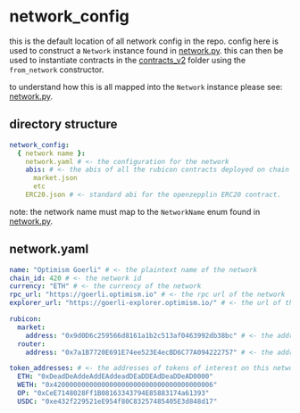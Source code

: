 # network_config

this is the default location of all network config in the repo. config here is used to construct a `Network` instance
found in [network.py](../rubi/network/network.py). this can then be used to instantiate contracts in the
[contracts_v2](../rubi/contracts_v2) folder using the `from_network` constructor.

to understand how this is all mapped into the `Network` instance please see: [network.py](../rubi/network/network.py).

## directory structure

```yaml
network_config:
  { network name }:
    network.yaml # <- the configuration for the network
    abis: # <- the abis of all the rubicon contracts deployed on chain
      market.json
      etc
    ERC20.json # <- standard abi for the openzepplin ERC20 contract.

```

note: the network name must map to the `NetworkName` enum found in [network.py](../rubi/network/network.py).

## network.yaml

```yaml
name: "Optimism Goerli" # <- the plaintext name of the network
chain_id: 420 # <- the network id
currency: "ETH" # <- the currency of the network
rpc_url: "https://goerli.optimism.io" # <- the rpc url of the network
explorer_url: "https://goerli-explorer.optimism.io/" # <- the url of the network explorer

rubicon:
  market:
    address: "0x9d0D6c259566d8161a1b2c513af0463992db38bc" # <- the address of the RubiconMarket.sol contract on this network
  router:
    address: "0x7a1B7720E691E74ee523E4ecBD6C77A094222757" # <- the address of the RubiconRouter.sol contract on this network

token_addresses: # <- the addresses of tokens of interest on this network
  ETH: "0xDeadDeAddeAddEAddeadDEaDDEAdDeaDDeAD0000"
  WETH: "0x4200000000000000000000000000000000000006"
  OP: "0xCeE7148028Ff1B08163343794E85883174a61393"
  USDC: "0xe432f229521eE954f80C83257485405E3d848d17"
```